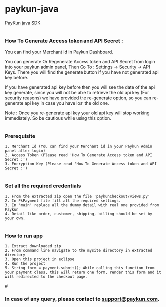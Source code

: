 # paykun-java
PayKun java SDK

# <h3>How To Generate Access token and API Secret :</h3>
You can find your Merchant Id in Paykun Dashboard.

You can generate Or Regenerate Access token and API Secret from login into your paykun admin panel, Then Go To : Settings -> Security -> API Keys. There you will find the generate button if you have not generated api key before.

If you have generated api key before then you will see the date of the api key generate, since you will not be able to retrieve the old api key (For security reasons) we have provided the re-generate option, so you can re-generate api key in case you have lost the old one.

Note : Once you re-generate api key your old api key will stop working immediately. So be cautious while using this option.

# <h3>Prerequisite</h3>
    1. Merchant Id (You can find your Merchant id in your Paykun Admin panel after login)
    2. Access Token (Please read 'How To Generate Access token and API Secret :')
    3. Encryption Key (Please read 'How To Generate Access token and API Secret :')
    
# <h3>Set all the required credentials</h3>
    1. From the extracted zip open the file 'paykunCheckout/views.py'
    2. In PkPayment file fill all the required settings.
    3. In 'main' replace all the dummy detail with real one provided from Paykun
    4. Detail like order, customer, shipping, billing should be set by your own.
    
# <h3>How to run app</h3>
    1. Extract downloaded zip
    2. From command line navigate to the mysite directory in extracted directory
    3. Open this project in eclipse
    4. Run the project
	5. String form = payment.submit(); While calling this function from your payment class, this will return one form, render this form and it will redirected to the checkout page.
	
  
#<h3> In case of any query, please contact to support@paykun.com.</h3>